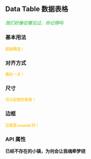 ## Data Table 数据表格

<h5 style="color: #66d476">我们好像在哪见过，你记得吗</h5>

<script setup>
    import BasicDemo from '../demo/basic_demo.vue'
    import SizeDemo from '../demo/size_demo.vue'
    import AlignDemo from '../demo/align_demo.vue'
    import BorderDemo from '../demo/border_demo.vue'
    import Preview from '../../../src/components/preview.vue'
</script>

### 基本用法

<p style="color: #ffcf3f; font-size: 12px; font-weight: 900;">超级精选！</p>
<BasicDemo />
<Preview comp="data_table" demo="basic_demo" />

### 对齐方式

<p style="color: #ffcf3f; font-size: 12px; font-weight: 900;">靠右一点！</p>
<AlignDemo />
<Preview comp="data_table" demo="align_demo" />

### 尺寸

<p style="color: #ffcf3f; font-size: 12px; font-weight: 900;">可以定制的表格！</p>
<SizeDemo />
<Preview comp="data_table" demo="size_demo" />

### 边框

<p style="color: #ffcf3f; font-size: 12px; font-weight: 900;">边框是 crucial 的！</p>
<BorderDemo />
<Preview comp="data_table" demo="border_demo" />

<!-- API表格 -->

### API 属性

<p style="color: var(--color-success); font-size: 14px; font-weight: 900;">已经不存在的小镇，为何会让我魂牵梦绕</p>
<script setup>
    import ApiTable from '../../../src/components/api_table.vue'
    const data = {
        columns: [
            {
                title: '名称'
            },
            {
                title: '类型'
            },
            {
                title: '默认值'
            },
            {
                title: '说明'
            }
        ],
        item: [
            {
                name: 'data',
                type: 'Array',
                default: '[]',
                explain: '数据'
            },
            {
                name: 'bordered',
                type: 'Boolean',
                default: 'false | true',
                explain: '是否开启边框'
            },
			{
				name: 'show-header',
				 type: 'Boolean',
                default: 'false | true',
                explain: '是否开启标头'
			},
			{
				name: 'table-height',
				type: 'String',
				default: 'auto',
				explain: '高度'
			},
			{
				name: 'width',
				type: 'String',
				default: '100%',
				explain: '宽度'
			},
			{
				name: 'align',
				type: 'String',
				default: 'left',
				explain: '对齐方式'
			}
        ]
  }
</script>
<ApiTable :data="data" />

